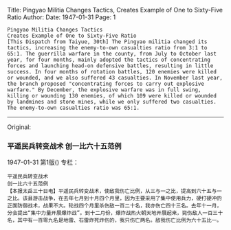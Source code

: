 Title: Pingyao Militia Changes Tactics, Creates Example of One to Sixty-Five Ratio
Author:
Date: 1947-01-31
Page: 1

    Pingyao Militia Changes Tactics
    Creates Example of One to Sixty-Five Ratio
    [This Dispatch from Taiyue, 30th] The Pingyao militia changed its tactics, increasing the enemy-to-own casualties ratio from 3:1 to 65:1. The guerrilla warfare in the county, from July to October last year, for four months, mainly adopted the tactics of concentrating forces and launching head-on defensive battles, resulting in little success. In four months of rotation battles, 120 enemies were killed or wounded, and we also suffered 43 casualties. In November last year, the branch proposed "concentrating forces to carry out explosive warfare." By December, the explosive warfare was in full swing, killing or wounding 130 enemies, of which 109 were killed or wounded by landmines and stone mines, while we only suffered two casualties. The enemy-to-own casualties ratio was 65:1.



<hr /> 

Original: 


### 平遥民兵转变战术  创一比六十五范例

1947-01-31
第1版()
专栏：

    平遥民兵转变战术
    创一比六十五范例
    【本报太岳三十日电】平遥民兵转变战术，使敌我伤亡比例，从三与一之比，提高到六十五与一之比。该县游击战争，在去年七月到十月四个月里，因为主要采用了集中使用兵力，硬打硬冲的正面防御战术，战果不大。轮战四个月里杀伤敌一百二十名，我亦伤亡四十三名。去年十一月，分会提出“集中力量开展爆炸战”。到十二月份，爆炸战热火朝天地开展起来，毙伤敌人一百三十名，其中有一百零九名是地雷、石雷炸死炸伤的，我只伤亡两名。敌我伤亡比例为六十五比一。
